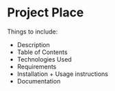 # Project Place

Things to include:

- Description
- Table of Contents
- Technologies Used
- Requirements
- Installation + Usage instructions
- Documentation
